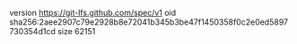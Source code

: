 version https://git-lfs.github.com/spec/v1
oid sha256:2aee2907c79e2928b8e72041b345b3be47f1450358f0c2e0ed5897730354d1cd
size 62151
